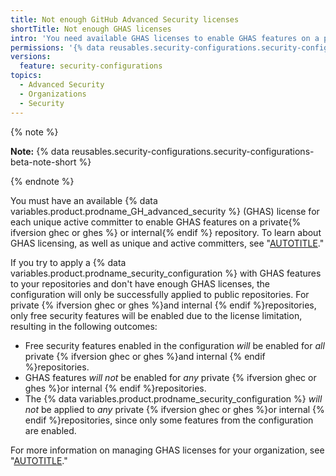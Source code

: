 ```yaml
---
title: Not enough GitHub Advanced Security licenses
shortTitle: Not enough GHAS licenses
intro: 'You need available GHAS licenses to enable GHAS features on a private{% ifversion ghec or ghes %} or internal{% endif %} repository.'
permissions: '{% data reusables.security-configurations.security-configurations-permissions %}'
versions:
  feature: security-configurations
topics:
  - Advanced Security
  - Organizations
  - Security
---
```


{% note %}

**Note:** {% data reusables.security-configurations.security-configurations-beta-note-short %}

{% endnote %}

You must have an available {% data variables.product.prodname_GH_advanced_security %} (GHAS) license for each unique active committer to enable GHAS features on a private{% ifversion ghec or ghes %} or internal{% endif %} repository. To learn about GHAS licensing, as well as unique and active committers, see "[AUTOTITLE](/billing/managing-billing-for-github-advanced-security/about-billing-for-github-advanced-security)."

If you try to apply a {% data variables.product.prodname_security_configuration %} with GHAS features to your repositories and don't have enough GHAS licenses, the configuration will only be successfully applied to public repositories. For private {% ifversion ghec or ghes %}and internal {% endif %}repositories, only free security features will be enabled due to the license limitation, resulting in the following outcomes:

  - Free security features enabled in the configuration _will_ be enabled for _all_ private {% ifversion ghec or ghes %}and internal {% endif %}repositories.
  - GHAS features _will not_ be enabled for _any_ private {% ifversion ghec or ghes %}or internal {% endif %}repositories.
  - The {% data variables.product.prodname_security_configuration %} _will not_ be applied to _any_ private {% ifversion ghec or ghes %}or internal {% endif %}repositories, since only some features from the configuration are enabled.

For more information on managing GHAS licenses for your organization, see "[AUTOTITLE](/code-security/securing-your-organization/managing-the-security-of-your-organization/managing-your-github-advanced-security-license-usage)."
